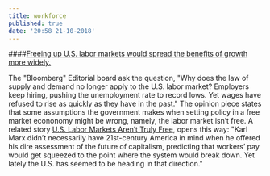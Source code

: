 ```yaml
---
title: workforce
published: true
date: '20:58 21-10-2018'
---
```


####[Freeing up U.S. labor markets would spread the benefits of growth more widely.](https://www.bloomberg.com/view/articles/2018-10-21/monopsony-power-holds-u-s-workers-back)

The "Bloomberg" Editorial board ask the question, "Why does the law of supply and demand no longer apply to the U.S. labor market? Employers keep hiring, pushing the unemployment rate to record lows. Yet wages have refused to rise as quickly as they have in the past." The opinion piece states that some assumptions the government makes when setting policy in a free market econonomy might be wrong, namely, the labor market isn’t free. A related story [U.S. Labor Markets Aren’t Truly Free](https://www.bloomberg.com/view/articles/2018-10-21/free-markets-could-make-workers-better-off), opens this way: "Karl Marx didn’t necessarily have 21st-century America in mind when he offered his dire assessment of the future of capitalism, predicting that workers’ pay would get squeezed to the point where the system would break down. Yet lately the U.S. has seemed to be heading in that direction." 